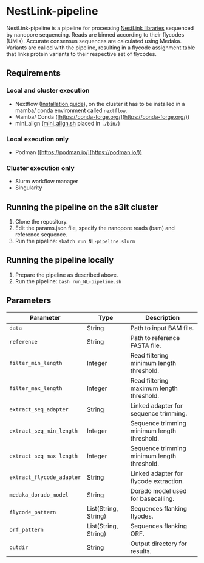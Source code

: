 # NestLink-pipeline
NestLink-pipeline is a pipeline for processing [NestLink libraries](https://www.nature.com/articles/s41592-019-0389-8) sequenced by nanopore sequencing. Reads are binned according to their flycodes (UMIs). Accurate consensus sequences are calculated using Medaka. Variants are called with the pipeline, resulting in a flycode assignment table that links protein variants to their respective set of flycodes.

## Requirements
### Local and cluster execution
- Nextflow ([Installation guide](https://www.nextflow.io/docs/latest/install.html)), on the cluster it has to be installed in a mamba/ conda environment called `nextflow`. 
- Mamba/ Conda ([https://conda-forge.org/](https://conda-forge.org/))
- mini_align ([mini_align.sh](https://raw.githubusercontent.com/nanoporetech/pomoxis/master/scripts/mini_align) placed in `./bin/`)
### Local execution only
- Podman ([https://podman.io/](https://podman.io/))
### Cluster execution only
- Slurm workflow manager
- Singularity

## Running the pipeline on the s3it cluster
1. Clone the repository.
2. Edit the params.json file, specify the nanopore reads (bam) and reference sequence.
3. Run the pipeline:
`sbatch run_NL-pipeline.slurm`

## Running the pipeline locally
1. Prepare the pipeline as described above.
2. Run the pipeline:
`bash run_NL-pipeline.sh`

## Parameters
| Parameter                 | Type                 | Description                                 |
|---------------------------|----------------------|---------------------------------------------|
| `data`                    | String               | Path to input BAM file.                     |
| `reference`               | String               | Path to reference FASTA file.               |
| `filter_min_length`       | Integer              | Read filtering minimum length threshold.    |
| `filter_max_length`       | Integer              | Read filtering maximum length threshold.    |
| `extract_seq_adapter`     | String               | Linked adapter for sequence trimming.       |
| `extract_seq_min_length`  | Integer              | Sequence trimming minimum length threshold. |
| `extract_seq_max_length`  | Integer              | Sequence trimming minimum length threshold. |
| `extract_flycode_adapter` | String               | Linked adapter for flycode extraction.      |
| `medaka_dorado_model`     | String               | Dorado model used for basecalling.          |
| `flycode_pattern`         | List(String, String) | Sequences flanking flyodes.                 |
| `orf_pattern`             | List(String, String) | Sequences flanking ORF.                     |
| `outdir`                  | String               | Output directory for results.               |
